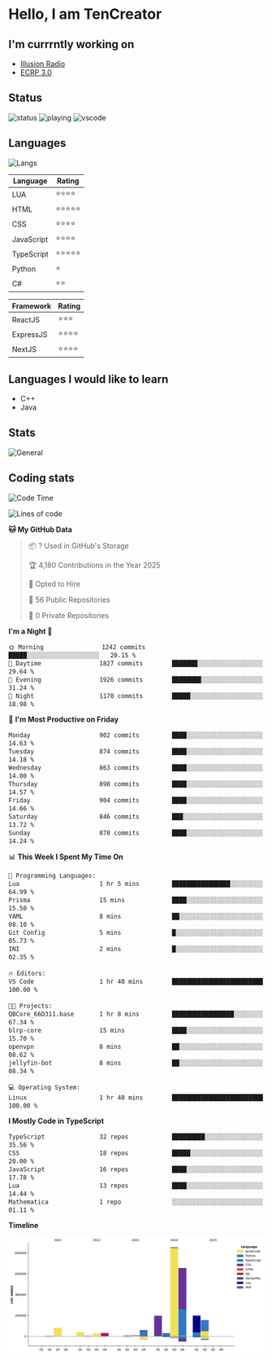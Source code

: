 # Hello, I am TenCreator

## I'm currrntly working on
- [Illusion Radio](https://illusionradio.co.uk/)
- [ECRP 3.0](http://github.com/Emerald-Coast-Roleplay/)

## Status
![status](https://api.statusbadges.me/badge/status/518334475038359555?simple=true&style=for-the-badge)
![playing](https://api.statusbadges.me/badge/playing/518334475038359555?style=for-the-badge)
![vscode](https://api.statusbadges.me/badge/vscode/518334475038359555?style=for-the-badge)

## Languages
![Langs](https://github-readme-stats.vercel.app/api/top-langs/?username=tencreator&layout=compact&theme=radical)


|Language|Rating|
|--------|------|
|LUA|⭐️⭐️⭐️⭐️|
|HTML|⭐️⭐️⭐️⭐️⭐️|
|CSS|⭐️⭐️⭐️⭐️|
|JavaScript|⭐️⭐️⭐️⭐️|
|TypeScript|⭐️⭐️⭐️⭐️⭐️|
|Python|⭐️|
|C#|⭐️⭐️ |

|Framework|Rating|
|--------|------|
|ReactJS|⭐️⭐️⭐|
|ExpressJS|⭐️⭐️⭐️⭐️|
|NextJS|⭐️⭐️⭐⭐️|

## Languages I would like to learn
- C++
- Java

## Stats
![General](https://github-readme-stats.vercel.app/api?username=tencreator&show_icons=true&theme=radical)

## Coding stats

<!--START_SECTION:waka-->
![Code Time](http://img.shields.io/badge/Code%20Time-638%20hrs%2010%20mins-blue)

![Lines of code](https://img.shields.io/badge/From%20Hello%20World%20I%27ve%20Written-2.4%20million%20lines%20of%20code-blue)

**🐱 My GitHub Data** 

> 📦 ? Used in GitHub's Storage 
 > 
> 🏆 4,180 Contributions in the Year 2025
 > 
> 💼 Opted to Hire
 > 
> 📜 56 Public Repositories 
 > 
> 🔑 0 Private Repositories 
 > 
**I'm a Night 🦉** 

```text
🌞 Morning                1242 commits        █████░░░░░░░░░░░░░░░░░░░░   20.15 % 
🌆 Daytime                1827 commits        ███████░░░░░░░░░░░░░░░░░░   29.64 % 
🌃 Evening                1926 commits        ████████░░░░░░░░░░░░░░░░░   31.24 % 
🌙 Night                  1170 commits        █████░░░░░░░░░░░░░░░░░░░░   18.98 % 
```
📅 **I'm Most Productive on Friday** 

```text
Monday                   902 commits         ████░░░░░░░░░░░░░░░░░░░░░   14.63 % 
Tuesday                  874 commits         ████░░░░░░░░░░░░░░░░░░░░░   14.18 % 
Wednesday                863 commits         ████░░░░░░░░░░░░░░░░░░░░░   14.00 % 
Thursday                 898 commits         ████░░░░░░░░░░░░░░░░░░░░░   14.57 % 
Friday                   904 commits         ████░░░░░░░░░░░░░░░░░░░░░   14.66 % 
Saturday                 846 commits         ███░░░░░░░░░░░░░░░░░░░░░░   13.72 % 
Sunday                   878 commits         ████░░░░░░░░░░░░░░░░░░░░░   14.24 % 
```


📊 **This Week I Spent My Time On** 

```text
💬 Programming Languages: 
Lua                      1 hr 5 mins         ████████████████░░░░░░░░░   64.99 % 
Prisma                   15 mins             ████░░░░░░░░░░░░░░░░░░░░░   15.50 % 
YAML                     8 mins              ██░░░░░░░░░░░░░░░░░░░░░░░   08.10 % 
Git Config               5 mins              █░░░░░░░░░░░░░░░░░░░░░░░░   05.73 % 
INI                      2 mins              █░░░░░░░░░░░░░░░░░░░░░░░░   02.35 % 

🔥 Editors: 
VS Code                  1 hr 40 mins        █████████████████████████   100.00 % 

🐱‍💻 Projects: 
QBCore_66D311.base       1 hr 8 mins         █████████████████░░░░░░░░   67.34 % 
blrp-core                15 mins             ████░░░░░░░░░░░░░░░░░░░░░   15.70 % 
openvpn                  8 mins              ██░░░░░░░░░░░░░░░░░░░░░░░   08.62 % 
jellyfin-bot             8 mins              ██░░░░░░░░░░░░░░░░░░░░░░░   08.34 % 

💻 Operating System: 
Linux                    1 hr 40 mins        █████████████████████████   100.00 % 
```

**I Mostly Code in TypeScript** 

```text
TypeScript               32 repos            █████████░░░░░░░░░░░░░░░░   35.56 % 
CSS                      18 repos            █████░░░░░░░░░░░░░░░░░░░░   20.00 % 
JavaScript               16 repos            ████░░░░░░░░░░░░░░░░░░░░░   17.78 % 
Lua                      13 repos            ████░░░░░░░░░░░░░░░░░░░░░   14.44 % 
Mathematica              1 repo              ░░░░░░░░░░░░░░░░░░░░░░░░░   01.11 % 
```



**Timeline**

![Lines of Code chart](https://raw.githubusercontent.com/tencreator/tencreator/main/assets/bar_graph.png)


<!--END_SECTION:waka-->

